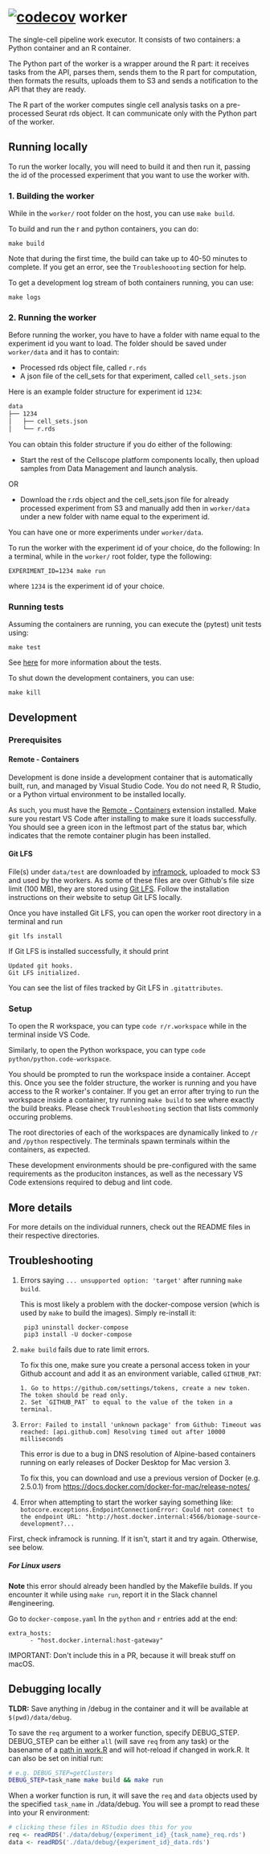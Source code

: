 [![codecov](https://codecov.io/gh/biomage-ltd/worker/branch/master/graph/badge.svg?token=3PHqr61GpH)](https://codecov.io/gh/biomage-ltd/worker)
worker
======

The single-cell pipeline work executor. It consists of two containers: a Python container and an R container. 

The Python part of the worker is a wrapper around the R part: it receives tasks from the API, parses them, sends them to the R part for computation, then formats the results, uploads them to S3 and sends a notification to the API that they are ready.

The R part of the worker computes single cell analysis tasks on a pre-processed Seurat rds object. It can communicate only with the Python part of the worker.

## Running locally
To run the worker locally, you will need to build it and then run it, passing
the id of the processed experiment that you want to use the worker with.

### 1. Building the worker
While in the `worker/` root folder on the host, you can use `make build`.

To build and run the r and python containers, you can do:

    make build

Note that during the first time, the build can take up to 40-50 minutes to complete.
If you get an error, see the `Troubleshoooting` section for help.

To get a development log stream of both containers running, you can use:

    make logs

### 2. Running the worker
Before running the worker, you have to have a folder with name equal to the experiment id you want to load. The folder should be saved under `worker/data` and it has to contain:
 - Processed rds object file, called `r.rds`
 - A json file of the cell_sets for that experiment, called `cell_sets.json`

Here is an example folder structure for experiment id `1234`:

```bash
data
├── 1234
│   ├── cell_sets.json
│   └── r.rds
```

You can obtain this folder structure if you do either of the following:
- Start the rest of the Cellscope platform components locally, then upload samples from Data Management and launch analysis.

OR

- Download the r.rds object and the cell_sets.json file for already processed experiment from S3 and manually add then in `worker/data` under a new folder with name equal to the experiment id.

You can have one or more experiments under `worker/data`.

To run the worker with the experiment id of your choice, do the following:
In a terminal, while in the `worker/` root folder, type the following:

    EXPERIMENT_ID=1234 make run
    
where `1234` is the experiment id of your choice.

### Running tests
Assuming the containers are running, you can execute the (pytest) unit tests using:

    make test

See [here](python/README.md#tests) for more information about the tests.

To shut down the development containers, you can use:

    make kill

## Development

### Prerequisites

#### Remote - Containers
Development is done inside a development container that is automatically built,
run, and managed by Visual Studio Code. You do not need R, R Studio, or a Python
virtual environment to be installed locally.

As such, you must have the
[Remote - Containers](https://marketplace.visualstudio.com/items?itemName=ms-vscode-remote.remote-containers)
extension installed. Make sure you restart VS Code after installing to make sure it
loads successfully. You should see a green icon in the leftmost part of the status bar,
which indicates that the remote container plugin has been installed.

#### Git LFS
File(s) under `data/test` are downloaded by [inframock](https://github.com/biomage-ltd/inframock), uploaded to mock S3 and used by the workers. As some of these files are over Github's file size limit (100 MB), they are stored using [Git LFS](https://git-lfs.github.com/). Follow the installation instructions on their website to setup Git LFS locally.

Once you have installed Git LFS, you can open the worker root directory in a terminal and run 

    git lfs install


If Git LFS is installed successfully, it should print

    Updated git hooks.
    Git LFS initialized.

You can see the list of files tracked by Git LFS in `.gitattributes`.

### Setup

To open the R workspace, you can type `code r/r.workspace` while in the terminal inside
VS Code.

Similarly, to open the Python workspace, you can type `code python/python.code-workspace`.

You should be prompted to run the workspace inside a container. Accept this. Once
you see the folder structure, the worker is running and you have access to the
R worker's container. If you get an error after trying to run the workspace inside a
container, try running `make build` to see where exactly the build breaks.
Please check `Troubleshooting` section that lists commonly occuring problems.

The root directories of each of the workspaces are dynamically linked to `/r` and `/python`
respectively. The terminals spawn terminals within the containers, as expected.

These development environments should be pre-configured with the same requirements as the
produciton instances, as well as the necessary VS Code extensions required to debug and
lint code.

## More details

For more details on the individual runners, check out the README files in their respective directories.

## Troubleshooting

1.  Errors saying `... unsupported option: 'target'` after running `make build`.

    This is most likely a problem with the docker-compose version (which is used by `make` to build the images). Simply re-install it:

         pip3 uninstall docker-compose
         pip3 install -U docker-compose

2.  `make build` fails due to rate limit errors.

    To fix this one, make sure you create a personal access token in your Github account and
    add it as an environment variable, called `GITHUB_PAT`:

        1. Go to https://github.com/settings/tokens, create a new token. The token should be read only.
        2. Set `GITHUB_PAT` to equal to the value of the token in a terminal.

3.  `Error: Failed to install 'unknown package' from Github: Timeout was reached: [api.github.com] Resolving timed out after 10000 milliseconds`

    This error is due to a bug in DNS resolution of Alpine-based containers running on early releases of Docker Desktop for Mac version 3.

    To fix this, you can download and use a previous version of Docker (e.g. 2.5.0.1) from https://docs.docker.com/docker-for-mac/release-notes/
    
4.  Error when attempting to start the worker saying something like:
`botocore.exceptions.EndpointConnectionError: Could not connect to the endpoint URL: "http://host.docker.internal:4566/biomage-source-development?...`
   
First, check inframock is running. If it isn't, start it and try again. Otherwise, see below.

##### For Linux users

**Note** this error should already been handled by the Makefile builds. If you encounter it while
using `make run`, report it in the Slack channel #engineering.

Go to `docker-compose.yaml`
In the `python` and `r` entries add at the end:

```
extra_hosts:
      - "host.docker.internal:host-gateway"
```

IMPORTANT: Don't include this in a PR, because it will break stuff on macOS.

## Debugging locally

**TLDR:** Save anything in /debug in the container and it will be available at `$(pwd)/data/debug`.

To save the `req` argument to a worker function, specify DEBUG_STEP. DEBUG_STEP can be either `all` (will save `req` from any task) or the basename of a [path in work.R](r/work.R#L42) and will hot-reload if changed in work.R. It can also be set on initial run:

```bash
# e.g. DEBUG_STEP=getClusters
DEBUG_STEP=task_name make build && make run
```

When a worker function is run, it will save the `req` and `data` objects used by the specified `task_name` in ./data/debug. You will see a prompt to
read these into your R environment:

```R
# clicking these files in RStudio does this for you
req <- readRDS('./data/debug/{experiment_id}_{task_name}_req.rds')
data <- readRDS('./data/debug/{experiment_id}_data.rds')
```

